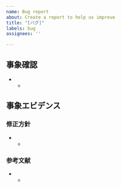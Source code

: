 ```yaml
---
name: Bug report
about: Create a report to help us improve
title: "[バグ]"
labels: bug
assignees: ''

---
```


## 事象確認
* -

## 事象エビデンス

### 修正方針
* -

### 参考文献
* -
